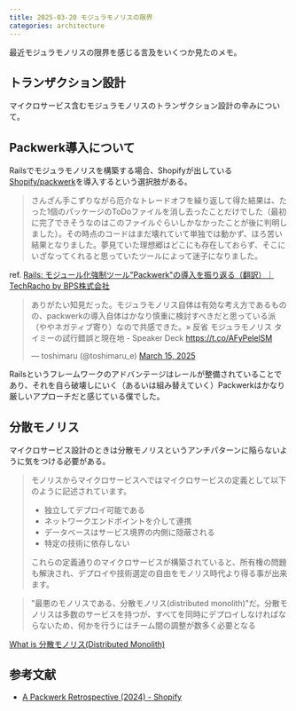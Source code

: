 ```yaml
---
title: 2025-03-20 モジュラモノリスの限界
categories: architecture
---
```


最近モジュラモノリスの限界を感じる言及をいくつか見たのメモ。

## トランザクション設計

マイクロサービス含むモジュラモノリスのトランザクション設計の辛みについて。

<script defer class="speakerdeck-embed" data-id="81032b755bdc49188690e13674803993" data-ratio="1.7777777777777777" src="//speakerdeck.com/assets/embed.js"></script>

## Packwerk導入について

Railsでモジュラモノリスを構築する場合、Shopifyが出している[Shopify/packwerk](https://github.com/Shopify/packwerk)を導入するという選択肢がある。

<script defer class="speakerdeck-embed" data-id="7014981853214f3d9de14fed231adad5" data-ratio="1.7777777777777777" src="//speakerdeck.com/assets/embed.js"></script>

> さんざん手こずりながら厄介なトレードオフを繰り返して得た結果は、たった1個のパッケージのToDoファイルを消し去ったことだけでした（最初に完了できそうなのはこのファイルぐらいしかなかったことが後に判明しました）。その時点のコードはまだ壊れていて単独では動かず、ほろ苦い結果となりました。夢見ていた理想郷はどこにも存在しておらず、そこにいざなってくれると思っていたツールによって迷子になりました。

ref. [Rails: モジュール化強制ツール"Packwerk"の導入を振り返る（翻訳）｜TechRacho by BPS株式会社](https://techracho.bpsinc.jp/hachi8833/2024_04_11/140867)

<blockquote class="twitter-tweet"><p lang="ja" dir="ltr">ありがたい知見だった。モジュラモノリス自体は有効な考え方であるものの、packwerkの導入自体はかなり慎重に検討すべきだと思っている派（ややネガティブ寄り）なので共感できた。» 反省 モジュラモノリス タイミーの試行錯誤と現在地 - Speaker Deck <a href="https://t.co/AFyPelelSM">https://t.co/AFyPelelSM</a></p>&mdash; toshimaru (@toshimaru_e) <a href="https://twitter.com/toshimaru_e/status/1900832623586419123?ref_src=twsrc%5Etfw">March 15, 2025</a></blockquote> <script async src="https://platform.twitter.com/widgets.js" charset="utf-8"></script>

Railsというフレームワークのアドバンテージはレールが整備されていることであり、それを自ら破壊しにいく（あるいは組み替えていく）Packwerkはかなり厳しいアプローチだと感じている僕でした。

## 分散モノリス

マイクロサービス設計のときは分散モノリスというアンチパターンに陥らないように気をつける必要がある。

> モノリスからマイクロサービスへではマイクロサービスの定義として以下のように記述されています。
>
> - 独立してデプロイ可能である
> - ネットワークエンドポイントを介して連携
> - データベースはサービス境界の内側に隠蔽される
> - 特定の技術に依存しない
>
> これらの定義通りのマイクロサービスが構築されていると、所有権の問題も解決され、デプロイや技術選定の自由をモノリス時代より得る事が出来ます。

> "最悪のモノリスである、分散モノリス(distributed monolith)"だ。分散モノリスは多数のサービスを持つが、すべてを同時にデプロイしなければならないため、何かを行うにはチーム間の調整が数多く必要となる

[What is 分散モノリス(Distributed Monolith)](https://r-kaga.com/blog/what-is-distributed-monolith)

## 参考文献

- [A Packwerk Retrospective (2024) - Shopify](https://shopify.engineering/a-packwerk-retrospective)
